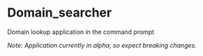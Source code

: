 # Domain_searcher
 Domain lookup application in the command prompt

<i>Note: Application currently in alpha, so expect breaking changes.</i>
